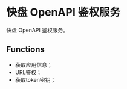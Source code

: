 快盘 OpenAPI 鉴权服务
=====================
快盘 OpenAPI 鉴权服务。

Functions
---------

* 获取应用信息；
* URL鉴权；
* 获取token密钥；

